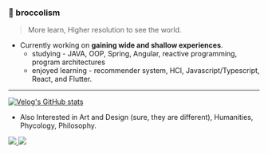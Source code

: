 ### 🥦 broccolism
> More learn, Higher resolution to see the world.

- Currently working on **gaining wide and shallow experiences**.
  - studying - JAVA, OOP, Spring, Angular, reactive programming, program architectures
  - enjoyed learning - recommender system, HCI, Javascript/Typescript, React, and Flutter.

---

[![Velog's GitHub stats](https://velog-readme-stats.vercel.app/api/list?name=broccolism)](https://velog.io/@broccolism)

- Also Interested in Art and Design (sure, they are different), Humanities, Phycology, Philosophy.

<a href="https://www.instagram.com/broccoli_soup_/">
 <img src="https://img.shields.io/badge/Instagram-444444?style=flat&logo=Instagram&logoColor=fd5b86"/>
</a>

<a href="https://www.instagram.com/broccoli_soup_/">
 <img src="https://img.shields.io/badge/Gmail-fe5d5b?style=flat&logo=Gmail&logoColor=ffffff"/>
</a>

<!--
- 👯 I’m looking to collaborate on ...
- 🤔 I’m looking for help with ...
- 📫 How to reach me: ...
- 😄 Pronouns: ...
- ⚡ Fun fact:
-->
